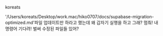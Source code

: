 koreats

'/Users/koreats/Desktop/work.mac/hiko0707/docs/supabase-migration-optimized.md'파일 업데이트만 하라고 했는데 왜 갑자기 실행을 하고 그래? 멈춰! 내명령어 기다려! 벌써 수정된 파일들 있어?
